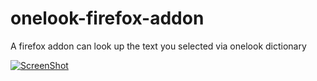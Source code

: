 # onelook-firefox-addon
A firefox addon can look up the text you selected via onelook dictionary


[![ScreenShot](http://img.youtube.com/vi/VLVi9zVRqRU/0.jpg)](https://www.youtube.com/watch?v=VLVi9zVRqRU)
